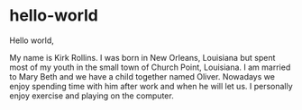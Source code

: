 # hello-world
Hello world,

My name is Kirk Rollins. I was born in New Orleans, Louisiana but spent most of my youth in the small town of Church Point, Louisiana. I am married to Mary Beth and we have a child together named Oliver. Nowadays we enjoy spending time with him after work and when he will let us. I personally enjoy exercise and playing on the computer.
